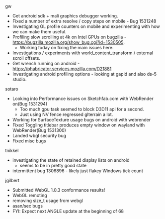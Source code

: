 gw
 * Get android sdk + mali graphics debugger working.
 * Fixed a number of extra resolve / copy steps on mobile - Bug 1531248
 * Investigating GL profile counters on mobile and experimenting with how we can make them useful.
 * Profiling slow scrolling at 4k on Intel GPUs on bugzilla - https://bugzilla.mozilla.org/show_bug.cgi?id=1530505.
   * Working today on fixing the main issues here.
* Investigations / experiments with world_content_transform / external scroll offsets.
* Get wrench running on android - https://phabricator.services.mozilla.com/D21881
* Investigating android profiling options - looking at gapid and also ds-5 studio.

sotaro
  * Looking into Performance issues on Sketchfab.com with WebRender on(Bug 1531294)
    * Too much gpu task seemed to block D3D11 api for a second.
    * Just using NV fence regressed glterrain a lot.
  * Working for SurfaceTexture usage bugs on android with webrender
  * Fixed Toggling titlebar produces empty window on wayland with WebRender(Bug 1531300)
  * Landed wbgl security bug
  * Fixed misc bugs

tnikkel
  * investigating the state of retained display lists on android
    * seems to be in pretty good state
  * intermittent bug 1306896 - likely just flakey Windows tick count

jgilbert
  * Submitted WebGL 1.0.3 conformance results!
  * WebGL remoting
  * removing size_t usage from webgl
  * asan/sec bugs
  * FYI: Expect next ANGLE update at the beginning of 68
